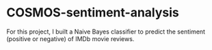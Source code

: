 # COSMOS-sentiment-analysis

For this project, I built a Naive Bayes classifier to predict the sentiment (positive or negative) of IMDb movie reviews. 
